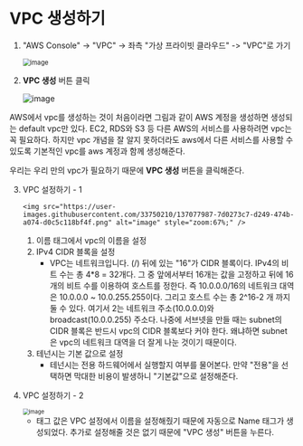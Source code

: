 # VPC 생성하기

1. "AWS Console" -> "VPC" -> 좌측 "가상 프라이빗 클라우드" -> "VPC"로 가기

    <img src="https://user-images.githubusercontent.com/92770273/138002568-cf60f015-8855-42ef-bc8d-784ac6f5d081.png" alt="image" style="zoom: 80%;" /> 

    

2. **VPC 생성** 버튼 클릭
   
     ![image](https://user-images.githubusercontent.com/33750210/137072972-c6585721-9032-4101-86d2-cd84baf8b4a2.png) 

  AWS에서 vpc를 생성하는 것이 처음이라면 그림과 같이 AWS 계정을 생성하면 생성되는 default vpc만 있다. EC2, RDS와 S3 등 다른 AWS의 서비스를 사용하려면 vpc는 꼭 필요하다. 하지만 vpc 개념을 잘 알지 못하더라도 aws에서 다른 서비스를 사용할 수 있도록 기본적인 vpc를 aws 계정과 함께 생성해준다.

  우리는 우리 만의 vpc가 필요하기 때문에 **VPC 생성** 버튼을 클릭해준다.

3. VPC 설정하기 - 1

	   <img src="https://user-images.githubusercontent.com/33750210/137077987-7d0273c7-d249-474b-a074-d0c5c118bf4f.png" alt="image" style="zoom:67%;" />

   1. 이름 태그에서 vpc의 이름을 설정
   2. IPv4 CIDR 블록을 설정
      * VPC는 네트워크입니다. (/) 뒤에 있는 "16"가 CIDR 블록이다. IPv4의 비트 수는 총 4*8 = 32개다. 그 중 앞에서부터 16개는 값을 고정하고 뒤에 16개의 비트 수를 이용하여 호스트를 정한다. 즉  10.0.0.0/16의 네트워크 대역은 10.0.0.0 ~ 10.0.255.255이다. 그리고 호스트 수는 총 2^16-2 개 까지 둘 수 있다. 여기서 2는 네트워크 주소(10.0.0.0)와 broadcast(10.0.0.255) 주소다. 나중에 서브넷을 만들 때는 subnet의 CIDR 블록은 반드시 vpc의 CIDR 블록보다 커야 한다. 왜냐하면 subnet은 vpc의 네트워크 대역을 더 잘게 나눈 것이기 때문이다.
   3. 테넌시는 기본 값으로 설정
      * 테넌시는 전용 하드웨어에서 실행할지 여부를 물어본다. 만약 "전용"을 선택하면 막대한 비용이 발생하니 "기본값"으로 설정해준다.


4. VPC 설정하기 - 2

    <img src="https://user-images.githubusercontent.com/33750210/137076347-d1b9bc34-3f51-4ec3-b6c5-4eb746c16501.png" alt="image" style="zoom:67%;" /> 


   * 태그 값은 VPC 설정에서 이름을 설정해줬기 때문에 자동으로 Name 태그가 생성되었다. 추가로 설정해줄 것은 없기 때문에 "VPC 생성" 버튼을 누른다.